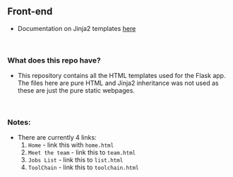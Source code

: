 ## Front-end

- Documentation on Jinja2 templates [here](https://jinja.palletsprojects.com/en/2.11.x/)

<br>

### What does this repo have?
- This repository contains all the HTML templates used for the Flask app. The files here are pure HTML and Jinja2 inheritance was not used as these are just the pure static webpages.

<br>

### Notes:
- There are currently 4 links:
    1. `Home` - link this with `home.html`
    2. `Meet the team` - link this to `team.html`
    3. `Jobs List` - link this to `list.html`
    4. `ToolChain` - link this to `toolchain.html`